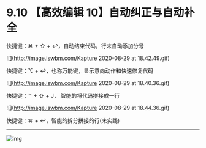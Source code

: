 # 9.10 【高效编辑 10】自动纠正与自动补全



快捷键：⌘ + ⇧ + ↩，自动结束代码，行末自动添加分号

![](http://image.iswbm.com/Kapture 2020-08-29 at 18.42.49.gif)

快捷键：⌥ + ↩，也称万能键，显示意向动作和快速修复代码

![](http://image.iswbm.com/Kapture 2020-08-29 at 18.40.36.gif)

快捷键：⌃ + ⇧ + J， 智能的将代码拼接成一行

![](http://image.iswbm.com/Kapture 2020-08-29 at 18.44.36.gif)

快捷键：⌘ + ↩，智能的拆分拼接的行(未实践)





---

![img](http://image.iswbm.com/20200607174235.png)